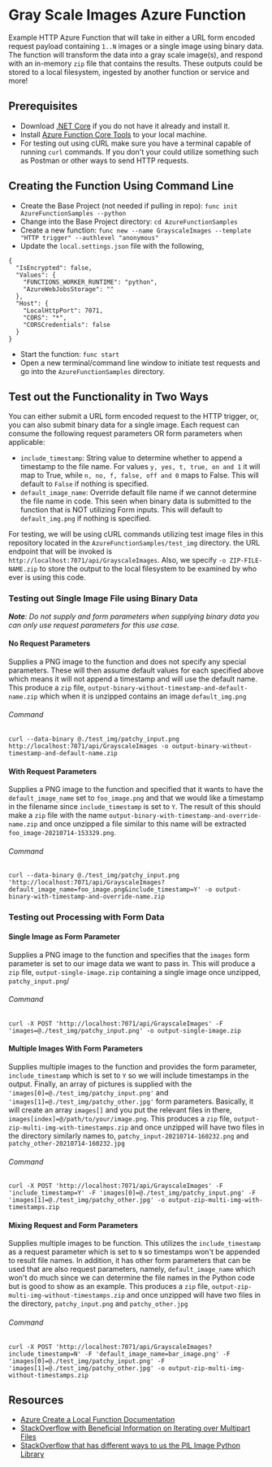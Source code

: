 # Gray Scale Images Azure Function
Example HTTP Azure Function that will take in either a URL form encoded request payload containing `1..N` images or a single image using binary data. The function will transform the data into a gray scale image(s), and respond with an in-memory `zip` file that contains the results. These outputs could be stored to a local filesystem, ingested by another function or service and more!

## Prerequisites
- Download [.NET Core](https://dotnet.microsoft.com/download) if you do not have it already and install it.
- Install [Azure Function Core Tools](https://docs.microsoft.com/en-us/azure/azure-functions/functions-run-local?tabs=macos%2Ccsharp%2Cbash#v2) to your local machine.
- For testing out using cURL make sure you have a terminal capable of running `curl` commands. If you don't your could utilize something such as Postman or other ways to send HTTP requests.

## Creating the Function Using Command Line
- Create the Base Project (not needed if pulling in repo): `func init AzureFunctionSamples --python`
- Change into the Base Project directory: `cd AzureFunctionSamples`
- Create a new function: `func new --name GrayscaleImages --template "HTTP trigger" --authlevel "anonymous"`
- Update the `local.settings.json` file with the following,
```
{
  "IsEncrypted": false,
  "Values": {
    "FUNCTIONS_WORKER_RUNTIME": "python",
    "AzureWebJobsStorage": ""
  },
  "Host": {
    "LocalHttpPort": 7071,
    "CORS": "*",
    "CORSCredentials": false
  }
}
```
- Start the function: `func start`
- Open a new terminal/command line window to initiate test requests and go into the `AzureFunctionSamples` directory.

## Test out the Functionality in Two Ways
You can either submit a URL form encoded request to the HTTP trigger, or, you can also submit binary data for a single image. Each request can consume the following request parameters OR form parameters when applicable:
- `include_timestamp`: String value to determine whether to append a timestamp to the file name. For values `y, yes, t, true, on and 1` it will map to True, while `n, no, f, false, off and 0` maps to False. This will default to `False` if nothing is specified.
- `default_image_name`: Override default file name if we cannot determine the file name in code. This seen when binary data is submitted to the function that is NOT utilizing Form inputs. This will default to `default_img.png` if nothing is specified.

For testing, we will be using cURL commands utilizing test image files in this repository located in the `AzureFunctionSamples/test_img` directory. the URL endpoint that will be invoked is `http://localhost:7071/api/GrayscaleImages`. Also, we specify `-o ZIP-FILE-NAME.zip` to store the output to the local filesystem to be examined by who ever is using this code.

### Testing out Single Image File using Binary Data
_**Note**: Do not supply and form parameters when supplying binary data you can only use request parameters for this use case._

#### No Request Parameters
Supplies a PNG image to the function and does not specify any special parameters. These will then assume default values for each specified above which means it will not append a timestamp and will use the default name.  This produce a `zip` file, `output-binary-without-timestamp-and-default-name.zip` which when it is unzipped contains an image `default_img.png`
###### Command
`curl --data-binary @./test_img/patchy_input.png http://localhost:7071/api/GrayscaleImages -o output-binary-without-timestamp-and-default-name.zip`

#### With Request Parameters
Supplies a PNG image to the function and specified that it wants to have the `default_image_name` set to `foo_image.png` and that we would like a timestamp in the filename since `include_timestamp` is set to `Y`. The result of this should make a `zip` file with the name `output-binary-with-timestamp-and-override-name.zip` and once unzipped a file similar to this name will be extracted `foo_image-20210714-153329.png`.
###### Command
`curl --data-binary @./test_img/patchy_input.png 'http://localhost:7071/api/GrayscaleImages?default_image_name=foo_image.png&include_timestamp=Y' -o output-binary-with-timestamp-and-override-name.zip`

### Testing out Processing with Form Data

#### Single Image as Form Parameter
Supplies a PNG image to the function and specifies that the `images` form parameter is set to our image data we want to pass in. This will produce a `zip` file, `output-single-image.zip` containing a single image once unzipped, `patchy_input.png`/

###### Command
`curl -X POST 'http://localhost:7071/api/GrayscaleImages' -F 'images=@./test_img/patchy_input.png' -o output-single-image.zip`

#### Multiple Images With Form Parameters
Supplies multiple images to the function and provides the form parameter, `include_timestamp` which is set to `Y` so we will include timestamps in the output. Finally, an array of pictures is supplied with the `'images[0]=@./test_img/patchy_input.png'` and `'images[1]=@./test_img/patchy_other.jpg'` form parameters. Basically, it will create an array `images[]` and you put the relevant files in there, `images[index]=@/path/to/your/image.png`. This produces a `zip` file, `output-zip-multi-img-with-timestamps.zip` and once unzipped will have two files in the directory similarly names to, `patchy_input-20210714-160232.png` and `patchy_other-20210714-160232.jpg`

###### Command
`curl -X POST 'http://localhost:7071/api/GrayscaleImages' -F 'include_timestamp=Y' -F 'images[0]=@./test_img/patchy_input.png' -F 'images[1]=@./test_img/patchy_other.jpg' -o output-zip-multi-img-with-timestamps.zip`

#### Mixing Request and Form Parameters
Supplies multiple images to be function. This utilizes the `include_timestamp` as a request parameter which is set to `N` so timestamps won't be appended to result file names. In addition, it has other form parameters that can be used that are also request parameters, namely, `default_image_name` which won't do much since we can determine the file names in the Python code but is good to show as an example. This produces a `zip` file, `output-zip-multi-img-without-timestamps.zip` and once unzipped will have two files in the directory, `patchy_input.png` and `patchy_other.jpg`

###### Command
`curl -X POST 'http://localhost:7071/api/GrayscaleImages?include_timestamp=N' -F 'default_image_name=bar_image.png' -F 'images[0]=@./test_img/patchy_input.png' -F 'images[1]=@./test_img/patchy_other.jpg' -o output-zip-multi-img-without-timestamps.zip`

## Resources
- [Azure Create a Local Function Documentation](https://docs.microsoft.com/en-us/azure/azure-functions/create-first-function-cli-python?tabs=azure-cli%2Cbash%2Cbrowser#create-a-local-function-project)
- [StackOverflow with Beneficial Information on Iterating over Multipart Files](https://stackoverflow.com/questions/55758899/azure-cloud-functions-http-file-upload-with-python)
- [StackOverflow that has different ways to us the PIL Image Python Library](https://stackoverflow.com/questions/61790607/how-do-i-receive-multipart-form-data-in-azure-function)
